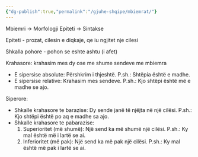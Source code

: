 ```yaml
---
{"dg-publish":true,"permalink":"/gjuhe-shqipe/mbiemrat/"}
---
```



Mbiemri -> Morfologji
Epiteti -> Sintakse

Epiteti - prozat, cilesin e diqkaje, qe iu ngjitet nje cilesi

Shkalla pohore - pohon se eshte ashtu (i afet)

Krahasore: krahasim mes dy ose me shume sendeve me mbiemra
- E sipersise absolute: Përshkrim i thjeshtë. P.sh.: Shtëpia është e madhe.
- E sipersise relative: Krahasim mes sendeve. P.sh.: Kjo shtëpi është më e madhe se ajo.

Siperore:
- Shkalle krahasore te barazise: Dy sende janë të njëjta në një cilësi. P.sh.: Kjo shtëpi është po aq e madhe sa ajo.
- Shkalle krahasore te pabarazise: 
	1. Superioritet (më shumë): Një send ka më shumë një cilësi. P.sh.: Ky mal është më i lartë se ai.
	2. Inferioritet (më pak): Një send ka më pak një cilësi. P.sh.: Ky mal është më pak i lartë se ai.